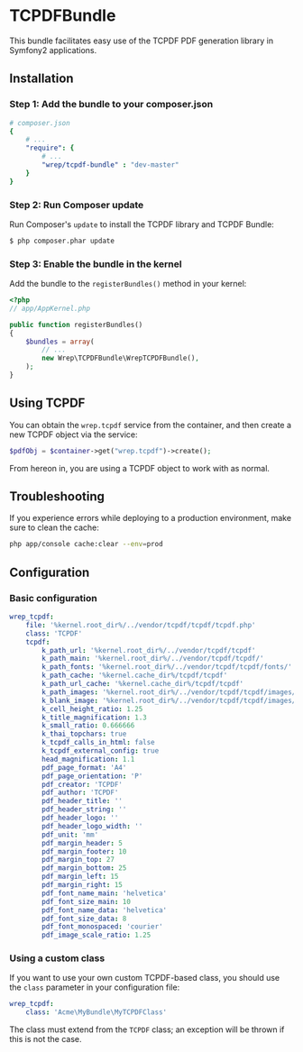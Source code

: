 TCPDFBundle
=======================

This bundle facilitates easy use of the TCPDF PDF generation library in
Symfony2 applications.

Installation
------------

### Step 1: Add the bundle to your composer.json
``` yaml
# composer.json
{
    # ...
    "require": {
        # ...
        "wrep/tcpdf-bundle" : "dev-master"
    }
}    
```

### Step 2: Run Composer update

Run Composer's ``update`` to install the TCPDF library and TCPDF Bundle:

```bash
$ php composer.phar update
```

### Step 3: Enable the bundle in the kernel

Add the bundle to the `registerBundles()` method in your kernel:

``` php
<?php
// app/AppKernel.php

public function registerBundles()
{
    $bundles = array(
        // ...
        new Wrep\TCPDFBundle\WrepTCPDFBundle(),
    );
}
```

Using TCPDF
-----------

You can obtain the `wrep.tcpdf` service from the container,
and then create a new TCPDF object via the service:

``` php
$pdfObj = $container->get("wrep.tcpdf")->create();
```

From hereon in, you are using a TCPDF object to work with as normal.

Troubleshooting
---------------

If you experience errors while deploying to a production environment, make sure to clean the cache:

```bash
php app/console cache:clear --env=prod
```

Configuration
-------------

### Basic configuration

``` yaml
wrep_tcpdf:
    file: '%kernel.root_dir%/../vendor/tcpdf/tcpdf/tcpdf.php'
    class: 'TCPDF'
    tcpdf:
        k_path_url: '%kernel.root_dir%/../vendor/tcpdf/tcpdf'
        k_path_main: '%kernel.root_dir%/../vendor/tcpdf/tcpdf/'
        k_path_fonts: '%kernel.root_dir%/../vendor/tcpdf/tcpdf/fonts/'
        k_path_cache: '%kernel.cache_dir%/tcpdf/tcpdf'
        k_path_url_cache: '%kernel.cache_dir%/tcpdf/tcpdf'
        k_path_images: '%kernel.root_dir%/../vendor/tcpdf/tcpdf/images/'
        k_blank_image: '%kernel.root_dir%/../vendor/tcpdf/tcpdf/images/_blank.png'
        k_cell_height_ratio: 1.25
        k_title_magnification: 1.3
        k_small_ratio: 0.666666
        k_thai_topchars: true
        k_tcpdf_calls_in_html: false
        k_tcpdf_external_config: true
        head_magnification: 1.1
        pdf_page_format: 'A4'
        pdf_page_orientation: 'P'
        pdf_creator: 'TCPDF'
        pdf_author: 'TCPDF'
        pdf_header_title: ''
        pdf_header_string: ''
        pdf_header_logo: ''
        pdf_header_logo_width: ''
        pdf_unit: 'mm'
        pdf_margin_header: 5
        pdf_margin_footer: 10
        pdf_margin_top: 27
        pdf_margin_bottom: 25
        pdf_margin_left: 15
        pdf_margin_right: 15
        pdf_font_name_main: 'helvetica'
        pdf_font_size_main: 10
        pdf_font_name_data: 'helvetica'
        pdf_font_size_data: 8
        pdf_font_monospaced: 'courier'
        pdf_image_scale_ratio: 1.25
```

### Using a custom class

If you want to use your own custom TCPDF-based class, you should use
the `class` parameter in your configuration file:

``` yaml
wrep_tcpdf:
    class: 'Acme\MyBundle\MyTCPDFClass'
```

The class must extend from the `TCPDF` class; an exception will be
thrown if this is not the case.

